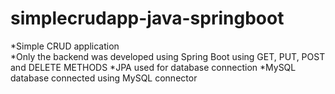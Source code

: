 # simplecrudapp-java-springboot
*Simple CRUD application  
*Only the backend was developed using Spring Boot using GET, PUT, POST and DELETE METHODS 
*JPA used for database connection 
*MySQL database connected using MySQL connector
